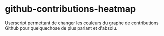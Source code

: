 github-contributions-heatmap
============================

Userscript permettant de changer les couleurs du graphe de contributions Github pour quelquechose de plus parlant et d'absolu.
